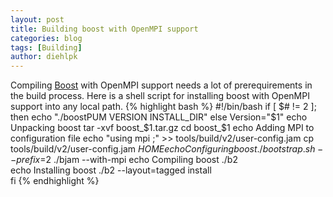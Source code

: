 ```yaml
---
layout: post
title: Building boost with OpenMPI support
categories: blog
tags: [Building]
author: diehlpk
---
```

Compiling [Boost](http://www.boost.org/) with OpenMPI support needs a lot of prerequirements in the build process. Here is a shell script for installing boost with OpenMPI support into any local path.
{% highlight bash %}
#!/bin/bash 
if [ $# != 2 ]; then 
	echo "./boostPUM VERSION INSTALL_DIR" 
else 
	Version="$1" 
	echo Unpacking boost 
	tar -xvf boost_$1.tar.gz 
        cd boost_$1 
	echo Adding MPI to configuration file 
	echo "using mpi ;" >> tools/build/v2/user-config.jam 
	cp tools/build/v2/user-config.jam $HOME 
	echo Configuring boost 
 	./bootstrap.sh --prefix=$2 
	./bjam --with-mpi 
	echo Compiling boost 
	./b2 	
	echo Installing boost 
	./b2 --layout=tagged install 	
fi 
{% endhighlight %}
